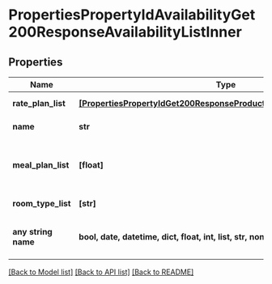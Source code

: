 # PropertiesPropertyIdAvailabilityGet200ResponseAvailabilityListInner


## Properties
Name | Type | Description | Notes
------------ | ------------- | ------------- | -------------
**rate_plan_list** | [**[PropertiesPropertyIdGet200ResponseProductListInnerRatePlanListInner]**](PropertiesPropertyIdGet200ResponseProductListInnerRatePlanListInner.md) | A list of available rate plans. | 
**name** | **str** | The name of the rate plan group. | 
**meal_plan_list** | **[float]** | The available meal plans.&lt;p&gt;See also &lt;a href&#x3D;\&quot;#mealplan-type-codes\&quot;&gt;in the appendix&lt;/a&gt;.&lt;/p&gt; | 
**room_type_list** | **[str]** | The rooms this availability is for. | 
**any string name** | **bool, date, datetime, dict, float, int, list, str, none_type** | any string name can be used but the value must be the correct type | [optional]

[[Back to Model list]](../README.md#documentation-for-models) [[Back to API list]](../README.md#documentation-for-api-endpoints) [[Back to README]](../README.md)


